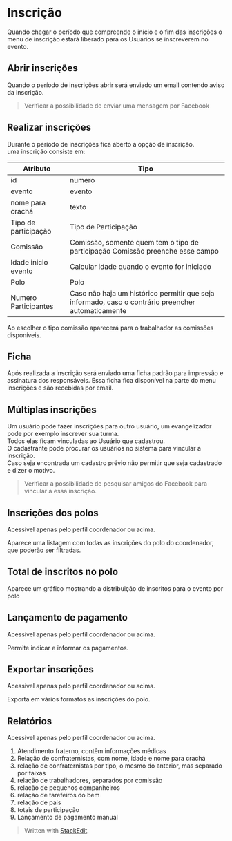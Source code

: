 <h1 id="inscrição">Inscrição</h1>
<p>Quando chegar o período que compreende o início e o fim das inscrições o menu de inscrição estará liberado para os Usuários se inscreverem no evento.</p>
<h2 id="abrir-inscrições">Abrir inscrições</h2>
<p>Quando o período de inscrições abrir será enviado um email contendo aviso da inscrição.</p>
<blockquote>
<p>Verificar a possibilidade de enviar uma mensagem por Facebook</p>
</blockquote>
<h2 id="realizar-inscrições">Realizar inscrições</h2>
<p>Durante o período de inscrições fica aberto a opção de inscrição.<br>
uma inscrição consiste em:</p>

<table>
<thead>
<tr>
<th>Atributo</th>
<th>Tipo</th>
</tr>
</thead>
<tbody>
<tr>
<td>id</td>
<td>numero</td>
</tr>
<tr>
<td>evento</td>
<td>evento</td>
</tr>
<tr>
<td>nome para crachá</td>
<td>texto</td>
</tr>
<tr>
<td>Tipo de participação</td>
<td>Tipo de Participação</td>
</tr>
<tr>
<td>Comissão</td>
<td>Comissão, somente quem tem o tipo de participação Comissão preenche esse campo</td>
</tr>
<tr>
<td>Idade inicio evento</td>
<td>Calcular idade quando o evento for iniciado</td>
</tr>
<tr>
<td>Polo</td>
<td>Polo</td>
</tr>
<tr>
<td>Numero Participantes</td>
<td>Caso não haja um histórico permitir que seja informado, caso o contrário preencher automaticamente</td>
</tr>
</tbody>
</table><p>Ao escolher o tipo comissão aparecerá para o trabalhador as comissões disponíveis.</p>
<h2 id="ficha">Ficha</h2>
<p>Após realizada a inscrição será enviado uma ficha padrão para impressão e assinatura dos responsáveis. Essa ficha fica disponível na parte do menu inscrições e são recebidas por email.</p>
<h2 id="múltiplas-inscrições">Múltiplas inscrições</h2>
<p>Um usuário pode fazer inscrições para outro usuário, um evangelizador pode por exemplo inscrever sua turma.<br>
Todos elas ficam vinculadas ao Usuário que cadastrou.<br>
O cadastrante pode procurar os usuários no sistema para vincular a inscrição.<br>
Caso seja encontrada um cadastro prévio não permitir que seja cadastrado e dizer o motivo.</p>
<blockquote>
<p>Verificar a possibilidade de pesquisar amigos do Facebook para vincular a essa inscrição.</p>
</blockquote>
<h2 id="inscrições-dos-polos">Inscrições dos polos</h2>
<p>Acessível apenas pelo perfil coordenador ou acima.</p>
<p>Aparece uma listagem com todas as inscrições do polo do coordenador, que poderão ser filtradas.</p>
<h2 id="total-de-inscritos-no-polo">Total de inscritos no polo</h2>
<p>Aparece um gráfico mostrando a distribuição de inscritos para o evento por polo</p>
<h2 id="lançamento-de-pagamento">Lançamento de pagamento</h2>
<p>Acessível apenas pelo perfil coordenador ou acima.</p>
<p>Permite indicar e informar os pagamentos.</p>
<h2 id="exportar-inscrições">Exportar inscrições</h2>
<p>Acessível apenas pelo perfil coordenador ou acima.</p>
<p>Exporta em vários formatos as inscrições do polo.</p>
<h2 id="relatórios">Relatórios</h2>
<p>Acessível apenas pelo perfil coordenador ou acima.</p>
<ol>
<li>Atendimento fraterno, contêm informações médicas</li>
<li>Relação de confraternistas, com nome, idade e nome para crachá</li>
<li>relação de confraternistas por tipo, o mesmo do anterior, mas separado por faixas</li>
<li>relação de trabalhadores, separados por comissão</li>
<li>relação de pequenos companheiros</li>
<li>relação de tarefeiros do bem</li>
<li>relação de pais</li>
<li>totais de participação</li>
<li>Lançamento de pagamento manual</li>
</ol>
<blockquote>
<p>Written with <a href="https://stackedit.io/">StackEdit</a>.</p>
</blockquote>

